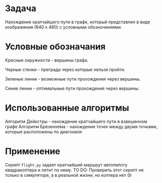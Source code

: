 # Задача
Нахождение кратчайшего пути в графе, который представлен в виде изображения (640 x 480) с условными обозночениями.
# Условные обозначания
Красные окружности - вершины графа.

Черные стенки - преграда через которые нельзя пройти.

Зеленые линии - возможные пути прохождения через вершины.

Синие линии - оптимальные пути прохождения через вершины.

# Использованные алгоритмы
Алгоритм Дейкстры - нахождение кратчайшего пути в взвешенном графе
Алгоритм Брезенхе́ма - нахождение точек между двумя точками, которые расположены по диагонали

# Применение
Скрипт ```flight.py``` задает  кратчайший маршрут автопилоту квадракоптера и летит по нему.
TO DO: Проверить этот скрипт не только в симуляторе, а в реальной жизни, но коптера нет 😢
